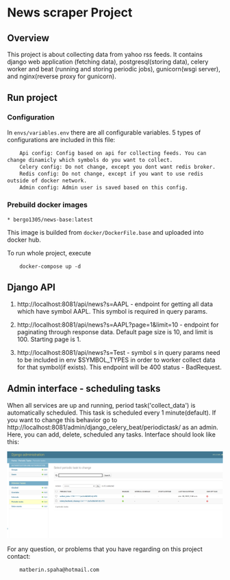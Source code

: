 # News scraper Project

## Overview
This project is about collecting data from yahoo rss feeds.
It contains django web application (fetching data), postgresql(storing data), 
celery worker and beat (running and storing periodic jobs), gunicorn(wsgi server), 
and nginx(reverse proxy for gunicorn).

## Run project

### Configuration

In ```envs/variables.env``` there are all configurable variables. 
5 types of configurations are included in this file:
```
    Api config: Config based on api for collecting feeds. You can change dinamicly which symbols do you want to collect.
    Celery config: Do not change, except you dont want redis broker.
    Redis config: Do not change, except if you want to use redis outside of docker network.
    Admin config: Admin user is saved based on this config.
```

### Prebuild docker images
    * bergo1305/news-base:latest
This image is builded from ```docker/DockerFile.base``` and uploaded into docker hub.

To run whole project, execute
```
    docker-compose up -d
```

## Django API


1. http://localhost:8081/api/news?s=AAPL - endpoint for getting all data which have symbol AAPL. This symbol is required in query params.

2. http://localhost:8081/api/news?s=AAPL?page=1&limit=10 - endpoint for paginating through response data. Default page size is 10, and limit is 100. Starting page is 1.

3. http://localhost:8081/api/news?s=Test - symbol s in query params need to be included in env $SYMBOL_TYPES in order to worker collect data for that symbol(if exists).
This endpoint will be 400 status - BadRequest.


## Admin interface - scheduling tasks
When all services are up and running, period task('collect_data') is automatically scheduled. 
This task is scheduled every 1 minute(default).
If you want to change this behavior go to http://localhost:8081/admin/django_celery_beat/periodictask/ as an admin.
Here, you can add, delete, scheduled any tasks. 
Interface should look like this:

![My Diagram Image](data/admin.png)


For any question, or problems that you have regarding on this project contact: 
```
    matberin.spaha@hotmail.com
```
